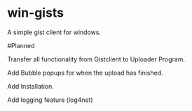 win-gists
=========

A simple gist client for windows. 

#Planned

Transfer all functionality from Gistclient to Uploader Program.

Add Bubble popups for when the upload has finished. 

Add Installation. 

Add logging feature (log4net)
